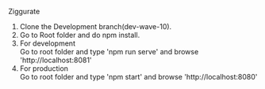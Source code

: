 Ziggurate

1. Clone the Development branch(dev-wave-10). </br>
2. Go to Root folder and do npm install. </br>
3. For development  </br>
   Go to root folder and type 'npm run serve' and browse 'http://localhost:8081' </br>
4. For production </br>
   Go to root folder and type 'npm start' and browse 'http://localhost:8080' </br>
